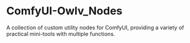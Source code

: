 # ComfyUI-Owlv_Nodes
A collection of custom utility nodes  for ComfyUI, providing a variety of practical mini-tools with multiple functions.
